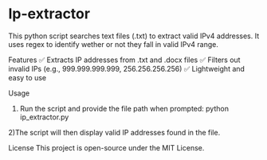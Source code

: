 # Ip-extractor
This python script searches text files (.txt) to extract valid IPv4 addresses. It uses regex to identify wether or not they fall in valid IPv4 range.

Features
✅ Extracts IP addresses from .txt and .docx files
✅ Filters out invalid IPs (e.g., 999.999.999.999, 256.256.256.256)
✅ Lightweight and easy to use

Usage
1) Run the script and provide the file path when prompted:
python ip_extractor.py

2)The script will then display valid IP addresses found in the file.

License
This project is open-source under the MIT License.

